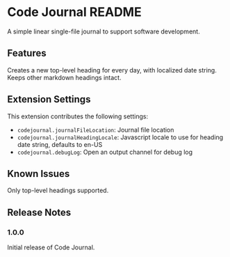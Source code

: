 # Code Journal README

A simple linear single-file journal to support software development.

## Features

Creates a new top-level heading for every day, with localized date string. Keeps other markdown headings intact.

## Extension Settings

This extension contributes the following settings:

* `codejournal.journalFileLocation`: Journal file location
* `codejournal.journalHeadingLocale`: Javascript locale to use for heading date string, defaults to en-US
* `codejournal.debugLog`: Open an output channel for debug log


## Known Issues

Only top-level headings supported.

## Release Notes

### 1.0.0

Initial release of Code Journal.
